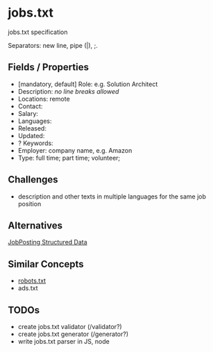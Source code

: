 # jobs.txt

jobs.txt specification

Separators: new line, pipe (|), ;.

## Fields / Properties

- [mandatory, default] Role: e.g. Solution Architect
- Description: *no line breaks allowed*
- Locations: remote
- Contact: 
- Salary: 
- Languages: 
- Released: 
- Updated: 
- ? Keywords: 
- Employer: company name, e.g. Amazon
- Type: full time; part time; volunteer; 

## Challenges

- description and other texts in multiple languages for the same job position

## Alternatives

[JobPosting Structured Data](https://developers.google.com/search/docs/data-types/job-posting)

## Similar Concepts

- [robots.txt](https://www.robotstxt.org/)
- ads.txt

## TODOs

- create jobs.txt validator (/validator?)
- create jobs.txt generator (/generator?)
- write jobs.txt parser in JS, node
